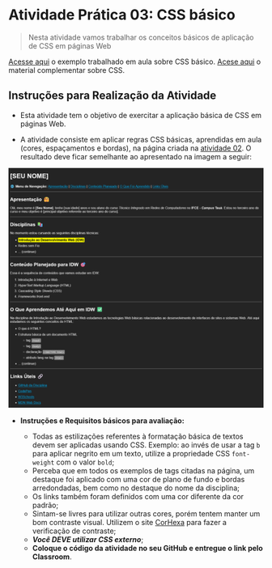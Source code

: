# Atividade Prática 03: CSS básico

> Nesta atividade vamos trabalhar os conceitos básicos de aplicação de CSS em páginas Web

[Acesse aqui](./../../../exemplos/HTML-CSS/ex05/) o exemplo trabalhado em aula sobre CSS básico.
[Acese aqui](https://classroom.google.com/c/NjU2Njk1Njk1MDkz/m/NjY2MjIwNjc2ODEz/details) o material complementar sobre CSS.

<a id="inst"></a>
## Instruções para Realização da Atividade

- Esta atividade tem o objetivo de exercitar a aplicação básica de CSS em páginas Web.

- A atividade consiste em aplicar regras CSS básicas, aprendidas em aula (cores, espaçamentos e bordas), na página criada na [atividade 02](./../atv02/). O resultado deve ficar semelhante ao apresentado na imagem a seguir:

<div align="center">
    <img src="./img-instrucoes/img-atv03.png">
</div>

- **Instruções e Requisitos básicos para avaliação:**

    - Todas as estilizações referentes à formatação básica de textos devem ser aplicadas usando CSS. Exemplo: ao invés de usar a tag `b` para aplicar negrito em um texto, utilize a propriedade CSS `font-weight` com o valor `bold`;
    - Perceba que em todos os exemplos de tags citadas na página, um destaque foi aplicado com uma cor de plano de fundo e bordas arredondadas, bem como no destaque do nome da disciplina;
    - Os links também foram definidos com uma cor diferente da cor padrão;
    - Sintam-se livres para utilizar outras cores, porém tentem manter um bom contraste visual. Utilizem o site [CorHexa](https://corhexa.com/verificador-contraste) para fazer a verificação de contraste;
    - ***Você DEVE utilizar CSS externo***;
    - **Coloque o código da atividade no seu GitHub e entregue o link pelo Classroom**.
